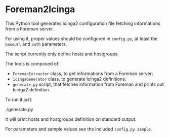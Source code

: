 # Foreman2Icinga

This Python tool generates
Icinga2 configuration file fetching informations from a Foreman server.

For using it, proper values should be configured in `config.py`,
at least the `baseurl` and `auth` parameters.

The script currently only define hosts and hostgroups.

The tools is composed of:

 - `ForemanExtractor` class, to get informations from a Foreman server;
 - `IcingaGenerator` class, to generate Icinga2 definitions;
 - `generate.py` script, that fetches information from Foreman and prints out Icinga2 definition.

To run it just:

   ./generate.py

It will print hosts and hostgroups definition on standard output.

For parameters and sample values see the included `config.py.sample`.
